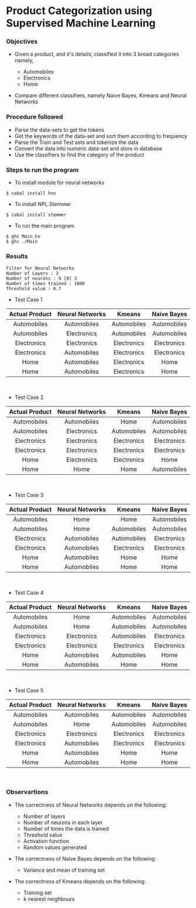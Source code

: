 # Product Categorization using Supervised Machine Learning

### Objectives 
* Given a product, and it's details, classified it into 3 broad categories namely,
	* Automobiles
	* Electronics
	* Home

* Compare different classifiers, namely Naive Bayes, Kmeans and Neural Networks

### Procedure followed
* Parse the data-sets to get the tokens
* Get the keywords of the data-set and sort them according to frequency
* Parse the Train and Test sets and tokenize the data
* Convert the data into numeric data-set and store in database
* Use the classifiers to find the category of the product

### Steps to run the program

* To install module for neural networks
```
$ cabal install hnn
```
* To install NPL.Stemmer
```
$ cabal install stemmer
```
* To run the main program
```
$ ghc Main.hs
$ ghc ./Main
```

### Results

```
Filter for Neural Networks
Number of Layers : 3
Number of neurons : 9 [9] 3
Number of times trained : 1000
Threshold value : 0.7
```

* Test Case 1

| Actual Product | Neural Networks | Kmeans | Naive Bayes |
|:---:|:---:|:---:|:---:|
| Automobiles | Automobiles | Automobiles | Automobiles |
| Automobiles  | Electronics | Automobiles | Automobiles |
| Electronics  | Electronics | Electronics | Electronics |
| Electronics  | Automobiles | Electronics | Electronics |
| Home  | Automobiles | Electronics | Home |
| Home | Automobiles | Electronics | Home |

&nbsp;

* Test Case 2

| Actual Product | Neural Networks | Kmeans | Naive Bayes |
|:---:|:---:|:---:|:---:|
| Automobiles | Automobiles | Home | Automobiles |
| Automobiles  | Electronics | Automobiles | Automobiles |
| Electronics  | Electronics | Electronics | Electronics |
| Electronics  | Electronics | Electronics | Electronics |
| Home | Electronics | Electronics | Home |
| Home | Home | Home | Automobiles |

&nbsp;

* Test Case 3

| Actual Product | Neural Networks | Kmeans | Naive Bayes |
|:---:|:---:|:---:|:---:|
| Automobiles | Home | Home | Automobiles |
| Automobiles  | Home | Automobiles | Automobiles |
| Electronics  | Automobiles | Automobiles | Electronics |
| Electronics  | Automobiles | Electronics | Electronics |
| Home  | Automobiles | Home | Home |
| Home | Automobiles | Home | Home|

&nbsp;

* Test Case 4

| Actual Product | Neural Networks | Kmeans | Naive Bayes |
|:---:|:---:|:---:|:---:|
| Automobiles | Home | Automobiles | Automobiles |
| Automobiles  | Home | Automobiles | Automobiles |
| Electronics  | Electronics | Automobiles | Electronics |
| Electronics  | Electronics | Electronics | Electronics |
| Home  | Automobiles | Automobiles | Home |
| Home | Automobiles | Home | Home |

&nbsp;

* Test Case 5

| Actual Product | Neural Networks | Kmeans | Naive Bayes |
|:---:|:---:|:---:|:---:|
| Automobiles | Automobiles | Automobiles | Automobiles |
| Automobiles  | Home | Automobiles | Automobiles |
| Electronics  | Electronics | Electronics | Electronics |
| Electronics  | Automobiles | Electronics | Electronics |
| Home  | Automobiles | Home | Home |
| Home | Automobiles | Home | Home |

&nbsp;

### Observartions
* The correctness of Neural Networks depends on the following:
	* Number of layers
	* Number of neurons in each layer
	* Number of times the data is trained
	* Threshold value
	* Activation function
	* Random values generated 
* The correctness of Naive Bayes depends on the following:
	* Variance and mean of training set

* The correctness of Kmeans depends on the following:
	* Training set
	* k nearest neighbours


	